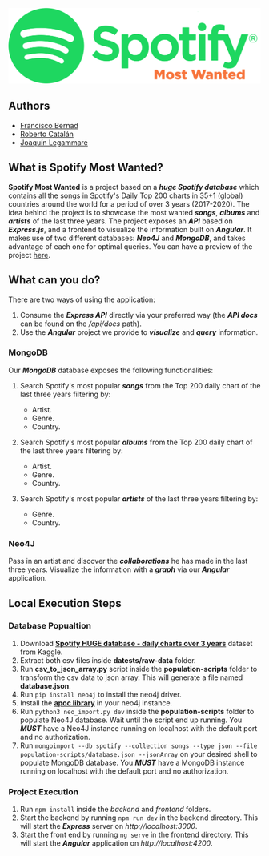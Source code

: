 ![alt spotify logo](frontend/src/assets/images/spotify-most-wanted-logo.png)

## Authors
- [Francisco Bernad](https://github.com/FrBernad)
- [Roberto Catalán](https://github.com/rcatalan98)
- [Joaquín Legammare](https://github.com/JoacoLega)

## What is Spotify Most Wanted?
**Spotify Most Wanted** is a project based on a ***huge Spotify database*** which contains all the songs in 
Spotify's Daily Top 200 charts in 35+1 (global) countries around the world for a period of over 3 years (2017-2020).
The idea behind the project is to showcase the most wanted ***songs***, ***albums*** and ***artists*** of the last 
three years. The project exposes an ***API*** based on ***Express.js***, and a frontend to visualize the information built on ***Angular***.
It makes use of two different databases: ***Neo4J*** and ***MongoDB***, and takes advantage of each one for optimal queries.
You can have a preview of the project [here](http://spotifymostwanted.herokuapp.com/).

## What can you do?
There are two ways of using the application:
1. Consume the ***Express API*** directly via your preferred way (the ***API docs*** can be found on the */api/docs* path).
2. Use the ***Angular*** project we provide to ***visualize*** and ***query*** information.

### MongoDB
Our ***MongoDB*** database exposes the following functionalities:
1. Search Spotify's most popular ***songs*** from the Top 200 daily chart of the last three years filtering by:
    - Artist.
    - Genre.
    - Country.

2. Search Spotify's most popular ***albums*** from the Top 200 daily chart of the last three years filtering by:
    - Artist.
    - Genre.
    - Country.

3. Search Spotify's most popular ***artists*** of the last three years filtering by:
    - Genre.
    - Country.

### Neo4J
Pass in an artist and discover the ***collaborations*** he has made in the last three years. 
Visualize the information with a ***graph*** via our ***Angular*** application.

## Local Execution Steps

### Database Popualtion
1. Download **[Spotify HUGE database - daily charts over 3 years](https://www.kaggle.com/pepepython/spotify-huge-database-daily-charts-over-3-years?select=Final+database.csv)** dataset from Kaggle.
2. Extract both csv files inside **datests/raw-data** folder.
3. Run **csv_to_json_array.py** script inside the **population-scripts** folder to transform the csv data to json array. This will generate a file named **database.json**.
4. Run ```pip install neo4j``` to install the neo4j driver.
5. Install the **[apoc library](https://neo4j.com/labs/apoc/4.1/installation/)** in your neo4j instance.
5. Run ```python3 neo_import.py dev``` inside the **population-scripts** folder to populate Neo4J database. Wait until the script end up running. You ***MUST*** have a Neo4J instance running on localhost with the default port and no authorization.
6. Run ```mongoimport --db spotify --collection songs --type json --file population-scripts/database.json --jsonArray``` on your desired shell to populate MongoDB database. You ***MUST*** have a MongoDB instance running on localhost with the default port and no authorization.

### Project Execution
1. Run ```npm install``` inside the *backend* and *frontend* folders.
2. Start the backend by running ```npm run dev``` in the backend directory. This will start the ***Express*** server 
on *http://localhost:3000*.
3. Start the front end by running ```ng serve``` in the frontend directory. This will start the ***Angular*** application on *http://localhost:4200*.

